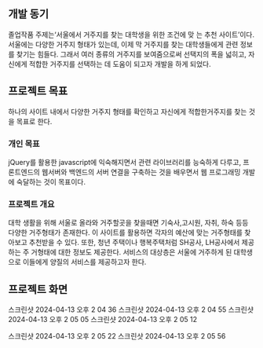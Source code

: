 ## 개발 동기

졸업작품 주제는‘서울에서 거주지를 찾는 대학생을 위한 조건에 맞 는 추천 사이트’이다. 서울에는 다양한 거주지 형태가 있는데, 이제 막 거주지를 찾는 대학생들에게 관련 정보를 찾기는 힘들다. 그래서 여러 종류의 거주지를 보여줌으로써 선택지의 폭을 넓히고, 자신에게 적합한 거주지를 선택하는 데 도움이 되고자 개발을 하게 되었다.

## 프로젝트 목표

하나의 사이트 내에서 다양한 거주지 형태를 확인하고 자신에게 적합한거주지를 찾는 것을 목표로 한다.

### 개인 목표

jQuery를 활용한 javascript에 익숙해지면서 관련 라이브러리를 능숙하게 다루고, 프론트엔드의 웹서버와 백엔드의 서버 연결을 구축하는 것을 배우면서 웹 프로그래밍 개발에 숙달하는 것이 목표이다.

### 프로젝트 개요

대학 생활을 위해 서울로 올라와 거주할곳을 찾을때면 기숙사,고시원, 자취, 하숙 등등 다양한 거주형태가 존재한다. 이 사이트를 활용하면 각자의 예산에 맞는 거주형태를 찾아보고 추천받을 수 있다. 또한, 청년 주택이나 행복주택처럼 SH공사, LH공사에서 제공하는 주 거형태에 대한 정보도 제공한다. 서비스의 대상층은 서울에 거주하게 된 대학생으로 이들에게 양질의 서비스를 제공하고자 한다.

## 프로젝트 화면

스크린샷 2024-04-13 오후 2 04 36 스크린샷 2024-04-13 오후 2 04 55 스크린샷 2024-04-13 오후 2 05 05
스크린샷 2024-04-13 오후 2 05 12

스크린샷 2024-04-13 오후 2 05 22 스크린샷 2024-04-13 오후 2 05 56
